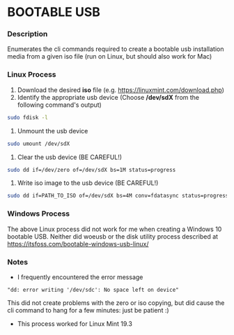 # BOOTABLE USB

### Description
Enumerates the cli commands required to create a bootable usb installation media from a given iso file (run on Linux, but should also work for Mac)

### Linux Process
1. Download the desired **iso** file (e.g. https://linuxmint.com/download.php)
1. Identify the appropriate usb device (Choose **/dev/sdX** from the following command's output)
``` bash
sudo fdisk -l
```
1. Unmount the usb device
``` bash
sudo umount /dev/sdX
```
1. Clear the usb device (BE CAREFUL!)
``` bash
sudo dd if=/dev/zero of=/dev/sdX bs=1M status=progress
```
1. Write iso image to the usb device (BE CAREFUL!)
``` bash
sudo dd if=PATH_TO_ISO of=/dev/sdX bs=4M conv=fdatasync status=progress
```

### Windows Process
The above Linux process did not work for me when creating a Windows 10 bootable USB.
Neither did woeusb or the disk utility process described at https://itsfoss.com/bootable-windows-usb-linux/

### Notes
* I frequently encountered the error message
```
"dd: error writing '/dev/sdc': No space left on device"
```
This did not create problems with the zero or iso copying, but did cause the cli command to hang for a few minutes: just be patient :)
* This process worked for Linux Mint 19.3
